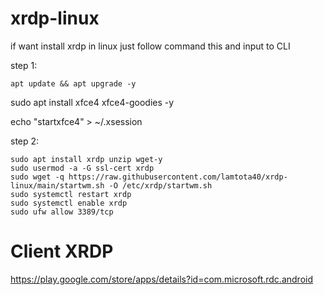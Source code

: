 # xrdp-linux
if want install xrdp in linux just follow command this and input to CLI

step 1:
```console
apt update && apt upgrade -y
```
sudo apt install xfce4 xfce4-goodies -y

echo "startxfce4" > ~/.xsession

step 2:
```console
sudo apt install xrdp unzip wget-y 
sudo usermod -a -G ssl-cert xrdp
sudo wget -q https://raw.githubusercontent.com/lamtota40/xrdp-linux/main/startwm.sh -O /etc/xrdp/startwm.sh
sudo systemctl restart xrdp
sudo systemctl enable xrdp
sudo ufw allow 3389/tcp
```

# Client XRDP
https://play.google.com/store/apps/details?id=com.microsoft.rdc.android
